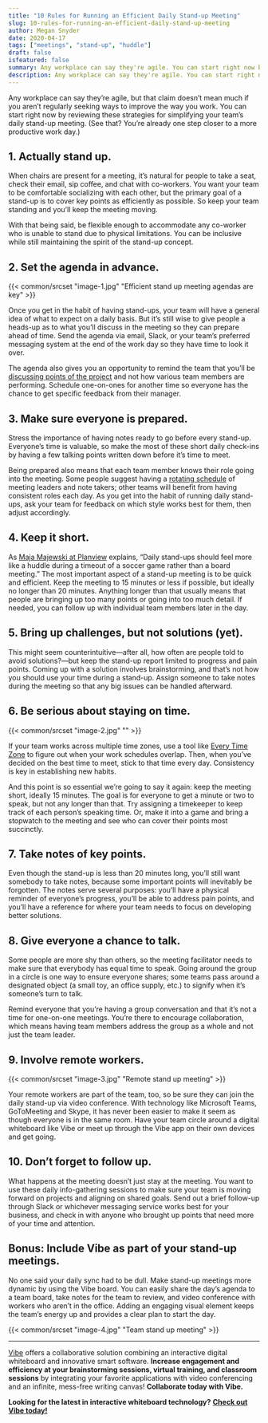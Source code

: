 ```yaml
---
title: "10 Rules for Running an Efficient Daily Stand-up Meeting"
slug: 10-rules-for-running-an-efficient-daily-stand-up-meeting
author: Megan Snyder
date: 2020-04-17
tags: ["meetings", "stand-up", "huddle"]
draft: false
isfeatured: false
summary: Any workplace can say they're agile. You can start right now by reviewing these strategies for simplifying your team's daily stand-up meeting.
description: Any workplace can say they're agile. You can start right now by reviewing these strategies for simplifying your team's daily stand-up meeting.
---
```






Any workplace can say they’re agile, but that claim doesn’t mean much if you aren’t regularly seeking ways to improve the way you work. You can start right now by reviewing these strategies for simplifying your team’s daily stand-up meeting. (See that? You’re already one step closer to a more productive work day.)


## 1. Actually stand up.

When chairs are present for a meeting, it’s natural for people to take a seat, check their email, sip coffee, and chat with co-workers. You want your team to be comfortable socializing with each other, but the primary goal of a stand-up is to cover key points as efficiently as possible. So keep your team standing and you’ll keep the meeting moving.

With that being said, be flexible enough to accommodate any co-worker who is unable to stand due to physical limitations. You can be inclusive while still maintaining the spirit of the stand-up concept.


## 2. Set the agenda in advance.
{{< common/srcset "image-1.jpg" "Efficient stand up meeting agendas are key" >}}


Once you get in the habit of having stand-ups, your team will have a general idea of what to expect on a daily basis. But it’s still wise to give people a heads-up as to what you’ll discuss in the meeting so they can prepare ahead of time. Send the agenda via email, Slack, or your team’s preferred messaging system at the end of the work day so they have time to look it over.

The agenda also gives you an opportunity to remind the team that you’ll be [discussing points of the project](https://www.planday.com/blog/daily-standup-meetings/) and not how various team members are performing. Schedule one-on-ones for another time so everyone has the chance to get specific feedback from their manager.


## 3. Make sure everyone is prepared.

Stress the importance of having notes ready to go before every stand-up. Everyone’s time is valuable, so make the most of these short daily check-ins by having a few talking points written down before it’s time to meet.

Being prepared also means that each team member knows their role going into the meeting. Some people suggest having a [rotating schedule](https://www.wework.com/ideas/worklife/what-is-a-standup-meeting) of meeting leaders and note takers; other teams will benefit from having consistent roles each day. As you get into the habit of running daily stand-ups, ask your team for feedback on which style works best for them, then adjust accordingly.


## 4. Keep it short.

As [Maja Majewski at Planview](https://blog.planview.com/8-stand-up-meeting-ideas-to-try-with-your-team/) explains, “Daily stand-ups should feel more like a huddle during a timeout of a soccer game rather than a board meeting.” The most important aspect of a stand-up meeting is to be quick and efficient. Keep the meeting to 15 minutes or less if possible, but ideally no longer than 20 minutes. Anything longer than that usually means that people are bringing up too many points or going into too much detail. If needed, you can follow up with individual team members later in the day.


## 5. Bring up challenges, but not solutions (yet).

This might seem counterintuitive—after all, how often are people told to avoid solutions?—but keep the stand-up report limited to progress and pain points. Coming up with a solution involves brainstorming, and that’s not how you should use your time during a stand-up. Assign someone to take notes during the meeting so that any big issues can be handled afterward.


## 6. Be serious about staying on time.
{{< common/srcset "image-2.jpg" "" >}}


If your team works across multiple time zones, use a tool like [Every Time Zone](https://everytimezone.com/) to figure out when your work schedules overlap. Then, when you’ve decided on the best time to meet, stick to that time every day. Consistency is key in establishing new habits.

And this point is so essential we’re going to say it again: keep the meeting short, ideally 15 minutes. The goal is for everyone to get a minute or two to speak, but not any longer than that. Try assigning a timekeeper to keep track of each person’s speaking time. Or, make it into a game and bring a stopwatch to the meeting and see who can cover their points most succinctly.


## 7. Take notes of key points.

Even though the stand-up is less than 20 minutes long, you’ll still want somebody to take notes, because some important points will inevitably be forgotten. The notes serve several purposes: you’ll have a physical reminder of everyone’s progress, you’ll be able to address pain points, and you’ll have a reference for where your team needs to focus on developing better solutions.


## 8. Give everyone a chance to talk.

Some people are more shy than others, so the meeting facilitator needs to make sure that everybody has equal time to speak. Going around the group in a circle is one way to ensure everyone shares; some teams pass around a designated object (a small toy, an office supply, etc.) to signify when it’s someone’s turn to talk.

Remind everyone that you’re having a group conversation and that it’s not a time for one-on-one meetings. You’re there to encourage collaboration, which means having team members address the group as a whole and not just the team leader.


## 9. Involve remote workers.
{{< common/srcset "image-3.jpg" "Remote stand up meeting" >}}


Your remote workers are part of the team, too, so be sure they can join the daily stand-up via video conference. With technology like Microsoft Teams, GoToMeeting and Skype, it has never been easier to make it seem as though everyone is in the same room. Have your team circle around a digital whiteboard like Vibe or meet up through the Vibe app on their own devices and get going.


## 10. Don’t forget to follow up.

What happens at the meeting doesn’t just stay at the meeting. You want to use these daily info-gathering sessions to make sure your team is moving forward on projects and aligning on shared goals. Send out a brief follow-up through Slack or whichever messaging service works best for your business, and check in with anyone who brought up points that need more of your time and attention.
 

## Bonus: Include Vibe as part of your stand-up meetings.

No one said your daily sync had to be dull. Make stand-up meetings more dynamic by using the Vibe board. You can easily share the day’s agenda to a team board, take notes for the team to review, and video conference with workers who aren’t in the office. Adding an engaging visual element keeps the team’s energy up and provides a clear plan to start the day. 


{{< common/srcset "image-4.jpg" "Team stand up meeting" >}}




----------

[Vibe](https://vibe.us/) offers a collaborative solution combining an interactive digital whiteboard and innovative smart software. **Increase engagement and efficiency at your brainstorming sessions, virtual training, and classroom sessions** by integrating your favorite applications with video conferencing and an infinite, mess-free writing canvas! **Collaborate today with Vibe.**

**Looking for the latest in interactive whiteboard technology?** [**Check out Vibe today!**](https://vibe.us/order/)
